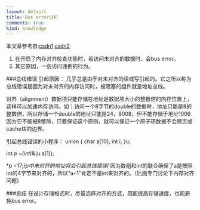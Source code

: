```yaml
---
layout: default
title: Bus error分析
comments: true
kind: knowledge
---
```


本文章参考自:[csdn1](http://www.cnblogs.com/li-hao/archive/2012/01/31/2333952.html) 
[csdn2](http://bbs.csdn.net/topics/390429233?page=1)

  1. 在开启了内存对齐检查功能时，若访问未对齐的数据时，会bus error。
  2. 其它原因，一些访问违例的行为。

###总线错误
引起原因： 几乎总是由于对未对齐的读或写引起的。它之所以称为总线错误是因为对未对齐的内存访问时，被阻塞的组件就是地址总线。

对齐（alignment）数据项只能存储在地址是数据项大小的整数倍的内存位置上，这样可以加速内存访问。如：访问一个8字节的double的数据时，地址只能是8的整数倍，所以存储一个double的地址只能是24，8008，但不能存储于地址1006因为它不能被8整除，只要保证这个原则，就可以保证一个原子项数据不会跨页或cache块的边界。

引起总线错误的小程序：
union 
{
    char a[10];
    int i;
}u;

int *p =(int*)&(u.a[1]);

*p =17;/*p中未对齐的地址将会引起总线错误*/
因为数组和int的联合确保了a是按照int的4字节来对齐的，所以“a+1”肯定不是int来对齐的。（后面专门讨论下内存对齐问题）

###总结
在设计存储格式时，尽量选择对齐的方式，既能提高存储速度，也能避免bus error。
